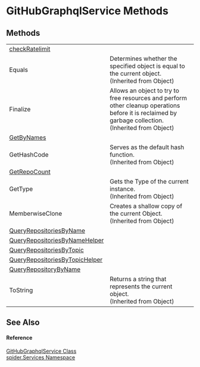 # GitHubGraphqlService Methods




## Methods
<table>
<tr>
<td><a href="f89c082f-c101-684a-80b0-74e1c11ea32f">checkRatelimit</a></td>
<td> </td></tr>
<tr>
<td>Equals</td>
<td>Determines whether the specified object is equal to the current object.<br />(Inherited from Object)</td></tr>
<tr>
<td>Finalize</td>
<td>Allows an object to try to free resources and perform other cleanup operations before it is reclaimed by garbage collection.<br />(Inherited from Object)</td></tr>
<tr>
<td><a href="c90b22fa-be66-989b-58e0-876e234ab9d4">GetByNames</a></td>
<td> </td></tr>
<tr>
<td>GetHashCode</td>
<td>Serves as the default hash function.<br />(Inherited from Object)</td></tr>
<tr>
<td><a href="4a56dae8-f2e1-4afd-53ec-d23ecd3aeba3">GetRepoCount</a></td>
<td> </td></tr>
<tr>
<td>GetType</td>
<td>Gets the Type of the current instance.<br />(Inherited from Object)</td></tr>
<tr>
<td>MemberwiseClone</td>
<td>Creates a shallow copy of the current Object.<br />(Inherited from Object)</td></tr>
<tr>
<td><a href="5fd1d969-41c3-81f6-97c0-9a74cd9b3db9">QueryRepositoriesByName</a></td>
<td> </td></tr>
<tr>
<td><a href="033c501d-e593-9e54-e83c-ec7307c023cd">QueryRepositoriesByNameHelper</a></td>
<td> </td></tr>
<tr>
<td><a href="a534f8e4-f512-ae85-f4da-931181632ce0">QueryRepositoriesByTopic</a></td>
<td> </td></tr>
<tr>
<td><a href="5d5181ef-1a37-266c-2d1f-886b71853b14">QueryRepositoriesByTopicHelper</a></td>
<td> </td></tr>
<tr>
<td><a href="c9d3ed56-8215-42d5-7b7c-3aaa3b22b320">QueryRepositoryByName</a></td>
<td> </td></tr>
<tr>
<td>ToString</td>
<td>Returns a string that represents the current object.<br />(Inherited from Object)</td></tr>
</table>

## See Also


#### Reference
<a href="dfcd0dda-1a22-945e-c8e0-186fc06cea47">GitHubGraphqlService Class</a>  
<a href="c6df77e0-28de-d4ed-9b46-1241a40828db">spider.Services Namespace</a>  
